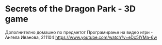# Secrets of the Dragon Park - 3D game
Дополнително домашно по предметот Програмирање на видео игри - Ангела Иванова, 211104
https://www.youtube.com/watch?v=eDc5IYMa-6w
